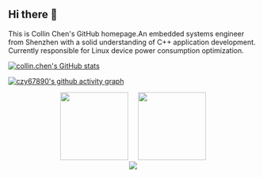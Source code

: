## Hi there 👋
This is Collin Chen's GitHub homepage.An embedded systems engineer from Shenzhen with a solid understanding of C++ application development. Currently responsible for Linux device power consumption optimization.


[![collin.chen's GitHub stats](https://github-readme-stats.vercel.app/api?username=czy67890)](https://github.com/czy67890/github-readme-stats)

[![czy67890's github activity graph](https://github-readme-activity-graph.vercel.app/graph?username=czy67890)](https://github.com/czy67890/github-readme-activity-graph)
<div align="center">
  <img height="137px" src="https://github-readme-stats.vercel.app/api?username=czy67890&hide_title=true&hide_border=true&show_icons=true&line_height=21&text_color=000&icon_color=000&bg_color=0,ea6161,ffc64d,fffc4d,52fa5a&theme=graywhite" />
  &nbsp;&nbsp;&nbsp;
  <img height="137px" src="https://github-readme-stats.vercel.app/api/top-langs/?username=sun0225SUN&hide_title=true&hide_border=true&layout=compact&langs_count=6&text_color=000&icon_color=fff&bg_color=0,52fa5a,4dfcff,c64dff&theme=graywhite" />
</div>

<div align="center"> <img src="https://github-readme-streak-stats.herokuapp.com/?user=czy67890" /> </div>





